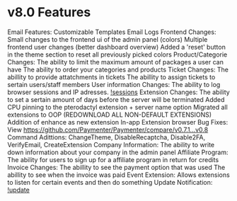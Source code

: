 # v8.0 Features

Email Features:
    Customizable Templates
    Email Logs
Frontend Changes:
    Small changes to the frontend ui of the admin panel (colors)
    Multiple frontend user changes (better dashboard overview)
    Added a 'reset' button in the theme section to reset all previously picked colors
Product/Categorie Changes:
    The ability to limit the maximum amount of packages a user can have
    The ability to order your categories and products
Ticket Changes:
    The abillity to provide attatchments in tickets
    The abillity to assign tickets to sertain users/staff members
User information Changes:
    The ability to log browser sessions and IP adresses. [!sessions](sessions.png)
Extension Changes:
    The ability to set a sertain amount of days before the server will be terminated
    Added CPU pinning to the pterodactyl extension + server name option
    Migrated all extensions to OOP (REDOWNLOAD ALL NON-DEFAULT EXTENSIONS)
    Addition of enhance as new extension
    In-app Extension browser
Bug Fixes:
    View https://github.com/Paymenter/Paymenter/compare/v0.7.1...v0.8
Command Adittions:
    ChangeTheme, DisableRecaptcha, Disable2FA, VerifyEmail, CreateExtension
Company Information:
    The ability to write down information about your company in the admin panel
Affiliate Program:
    The ability for users to sign up for a affiliate program in return for credits
Invoice Changes:
    The abillity to see the payment option that was used
    The abillity to see when the invoice was paid
Event Extension:
    Allows extensions to listen for certain events and then do something
Update Notification:
    [!update](update.png)
